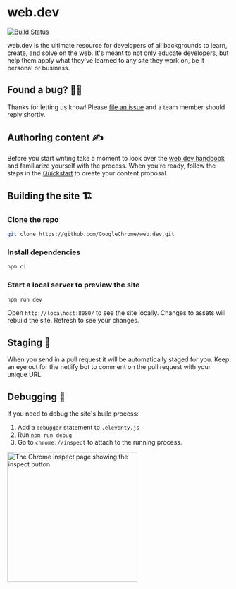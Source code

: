 # web.dev

[![Build Status](https://travis-ci.org/GoogleChrome/web.dev.svg?branch=master)](https://travis-ci.org/GoogleChrome/web.dev)

web.dev is the ultimate resource for developers of all backgrounds to learn,
create, and solve on the web. It's meant to not only educate developers, but
help them apply what they've learned to any site they work on, be it personal or
business.

## Found a bug? 👷‍♀️

Thanks for letting us know! Please [file an issue](https://github.com/GoogleChrome/web.dev/issues/new?assignees=&labels=bug&template=bug_report.md&title=) and a team member should reply shortly.

## Authoring content ✍️

Before you start writing take a moment to look over the [web.dev
handbook](https://web.dev/handbook) and familiarize yourself with the process.
When you're ready, follow the steps in the
[Quickstart](https://web.dev/handbook/quick-start/) to create your content
proposal.

## Building the site 🏗

### Clone the repo

```bash
git clone https://github.com/GoogleChrome/web.dev.git
```

### Install dependencies

```bash
npm ci
```

### Start a local server to preview the site

```bash
npm run dev
```

Open `http://localhost:8080/` to see the site locally. Changes to assets will
rebuild the site. Refresh to see your changes.

## Staging 🕺

When you send in a pull request it will be automatically staged for you. Keep an
eye out for the netlify bot to comment on the pull request with your unique URL.

## Debugging 🐛

If you need to debug the site's build process:

1. Add a `debugger` statement to `.eleventy.js`
1. Run `npm run debug`
1. Go to `chrome://inspect` to attach to the running process.

<img
  width="295"
  alt="The Chrome inspect page showing the inspect button"
  src="https://user-images.githubusercontent.com/1066253/61085691-bf125a00-a3e5-11e9-9151-58bd8a50d404.png">
